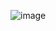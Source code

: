 ![image](https://user-images.githubusercontent.com/35370115/161730805-06096c00-fa2d-4e52-b010-870430f6cfbf.png)
